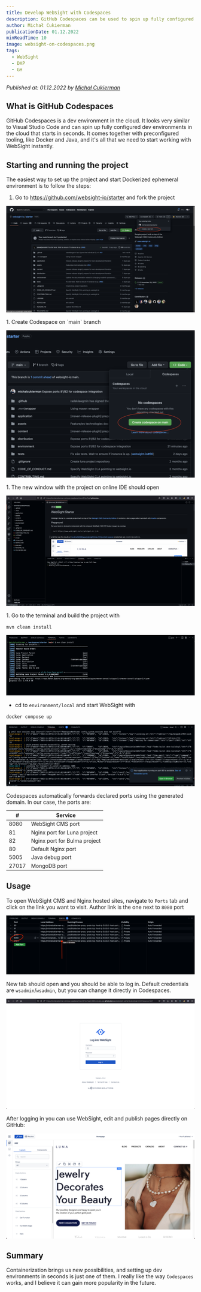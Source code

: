 ```yaml
---
title: Develop WebSight with Codespaces
description: GitHub Codespaces can be used to spin up fully configured dev environments in the cloud that start in seconds. It comes together with preconfigured tooling, like Docker and Java, and it's all what we need to start working with WebSight instantly.
author: Michał Cukierman
publicationDate: 01.12.2022
minReadTime: 10
image: websight-on-codespaces.png
tags:
  - WebSight
  - DXP
  - GH
---
```


*Published at: 01.12.2022 by [Michał Cukierman](https://github.com/michalcukierman)*

## What is GitHub Codespaces
GitHub Codespaces is a dev environment in the cloud. It looks very similar to Visual Studio Code and can spin up fully configured dev environments in the cloud that starts in seconds.
It comes together with preconfigured tooling, like Docker and Java, and it's all that we need to start working with WebSight instantly.

## Starting and running the project

The easiest way to set up the project and start Dockerized ephemeral environment is to follow the steps: 

 1. Go to https://github.com/websight-io/starter and fork the project
 <p align="center" width="100%">
     <img class="image--with-border" src="./fork-ws-starter.png" alt="Fork the CMS project">
 </p>
 1. Create Codespace on `main` branch
  <p align="center" width="100%">
      <img class="image--with-border" src="./create-codespace.png" alt="Create Codespace for the project">
  </p>
 1. The new window with the project on online IDE should open
  <p align="center" width="100%">
       <img class="image--with-border" src="./websight-on-codespaces.png" alt="Project on Codespaces">
  </p>
 1. Go to the terminal and build the project with

```
mvn clean install
```
 <p align="center" width="100%">
      <img class="image--with-border" src="./build-project-with-maven.png" alt="Build Codespace project">
 </p>

- cd to `environment/local` and start WebSight with

```
docker compose up
```
 <p align="center" width="100%">
      <img class="image--with-border" src="./start-docker-compose.png" alt="Start Docker Compose">
 </p>


Codespaces automatically forwards declared ports using the generated domain. In our case, the ports are:

| #    | Service               |
|------|------------------------------|
| 8080 | WebSight CMS port            |
| 81   | Nginx port for Luna project  |
| 82   | Nginx port for Bulma project |
| 80   | Default Nginx port           |
| 5005 | Java debug port              |
| 27017|MongoDB port                  |

 
 
## Usage

To open WebSight CMS and Nginx hosted sites, navigate to `Ports` tab and click on the link you want to visit.
Author link is the one next to `8080` port
 <p align="center" width="100%">
      <img class="image--with-border" src="./author-link.png" alt="Link to Author instance">
 </p>

New tab should open and you should be able to log in. Default credentials are `wsadmin`/`wsadmin`, but you can change it directly in Codespaces.
 <p align="center" width="100%">
      <img class="image--with-border" src="./login-page.png" alt="Login on the author">
 </p>

After logging in you can use WebSight, edit and publish pages directly on GitHub:
 <p align="center" width="100%">
      <img class="image--with-border" src="./page-editor.png" alt="Page editor">
 </p>


## Summary
Containerization brings us new possibilities, and setting up dev environments in seconds is just one of them.
I really like the way `Codespaces` works, and I believe it can gain more popularity in the future.